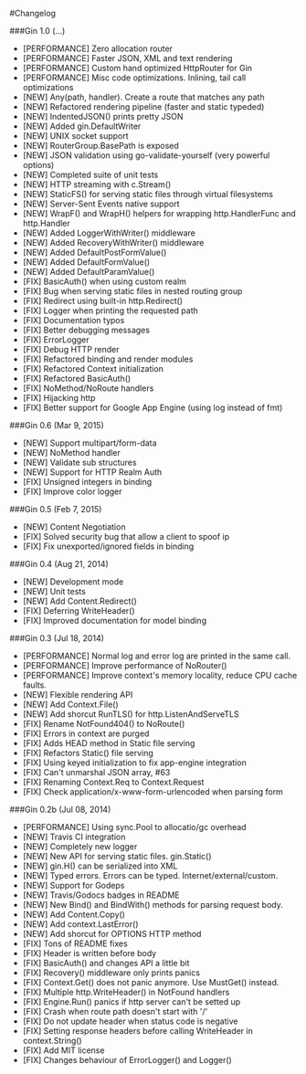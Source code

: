 #Changelog

###Gin 1.0 (...)

- [PERFORMANCE] Zero allocation router
- [PERFORMANCE] Faster JSON, XML and text rendering
- [PERFORMANCE] Custom hand optimized HttpRouter for Gin
- [PERFORMANCE] Misc code optimizations. Inlining, tail call optimizations
- [NEW] Any(path, handler). Create a route that matches any path
- [NEW] Refactored rendering pipeline (faster and static typeded)
- [NEW] IndentedJSON() prints pretty JSON
- [NEW] Added gin.DefaultWriter
- [NEW] UNIX socket support
- [NEW] RouterGroup.BasePath is exposed
- [NEW] JSON validation using go-validate-yourself (very powerful options)
- [NEW] Completed suite of unit tests
- [NEW] HTTP streaming with c.Stream()
- [NEW] StaticFS() for serving static files through virtual filesystems
- [NEW] Server-Sent Events native support
- [NEW] WrapF() and WrapH() helpers for wrapping http.HandlerFunc and http.Handler
- [NEW] Added LoggerWithWriter() middleware
- [NEW] Added RecoveryWithWriter() middleware
- [NEW] Added DefaultPostFormValue()
- [NEW] Added DefaultFormValue()
- [NEW] Added DefaultParamValue()
- [FIX] BasicAuth() when using custom realm
- [FIX] Bug when serving static files in nested routing group
- [FIX] Redirect using built-in http.Redirect()
- [FIX] Logger when printing the requested path
- [FIX] Documentation typos
- [FIX] Better debugging messages
- [FIX] ErrorLogger
- [FIX] Debug HTTP render
- [FIX] Refactored binding and render modules 
- [FIX] Refactored Context initialization
- [FIX] Refactored BasicAuth()
- [FIX] NoMethod/NoRoute handlers
- [FIX] Hijacking http
- [FIX] Better support for Google App Engine (using log instead of fmt)


###Gin 0.6 (Mar 9, 2015)

- [NEW] Support multipart/form-data
- [NEW] NoMethod handler
- [NEW] Validate sub structures
- [NEW] Support for HTTP Realm Auth
- [FIX] Unsigned integers in binding
- [FIX] Improve color logger


###Gin 0.5 (Feb 7, 2015)

- [NEW] Content Negotiation
- [FIX] Solved security bug that allow a client to spoof ip
- [FIX] Fix unexported/ignored fields in binding


###Gin 0.4 (Aug 21, 2014)

- [NEW] Development mode
- [NEW] Unit tests
- [NEW] Add Content.Redirect()
- [FIX] Deferring WriteHeader()
- [FIX] Improved documentation for model binding


###Gin 0.3 (Jul 18, 2014)

- [PERFORMANCE] Normal log and error log are printed in the same call.
- [PERFORMANCE] Improve performance of NoRouter()
- [PERFORMANCE] Improve context's memory locality, reduce CPU cache faults.
- [NEW] Flexible rendering API
- [NEW] Add Context.File()
- [NEW] Add shorcut RunTLS() for http.ListenAndServeTLS
- [FIX] Rename NotFound404() to NoRoute()
- [FIX] Errors in context are purged
- [FIX] Adds HEAD method in Static file serving
- [FIX] Refactors Static() file serving
- [FIX] Using keyed initialization to fix app-engine integration
- [FIX] Can't unmarshal JSON array, #63
- [FIX] Renaming Context.Req to Context.Request
- [FIX] Check application/x-www-form-urlencoded when parsing form


###Gin 0.2b (Jul 08, 2014)
- [PERFORMANCE] Using sync.Pool to allocatio/gc overhead
- [NEW] Travis CI integration
- [NEW] Completely new logger
- [NEW] New API for serving static files. gin.Static()
- [NEW] gin.H() can be serialized into XML
- [NEW] Typed errors. Errors can be typed. Internet/external/custom.
- [NEW] Support for Godeps
- [NEW] Travis/Godocs badges in README
- [NEW] New Bind() and BindWith() methods for parsing request body.
- [NEW] Add Content.Copy()
- [NEW] Add context.LastError()
- [NEW] Add shorcut for OPTIONS HTTP method
- [FIX] Tons of README fixes
- [FIX] Header is written before body
- [FIX] BasicAuth() and changes API a little bit
- [FIX] Recovery() middleware only prints panics
- [FIX] Context.Get() does not panic anymore. Use MustGet() instead.
- [FIX] Multiple http.WriteHeader() in NotFound handlers
- [FIX] Engine.Run() panics if http server can't be setted up
- [FIX] Crash when route path doesn't start with '/'
- [FIX] Do not update header when status code is negative
- [FIX] Setting response headers before calling WriteHeader in context.String()
- [FIX] Add MIT license
- [FIX] Changes behaviour of ErrorLogger() and Logger()
